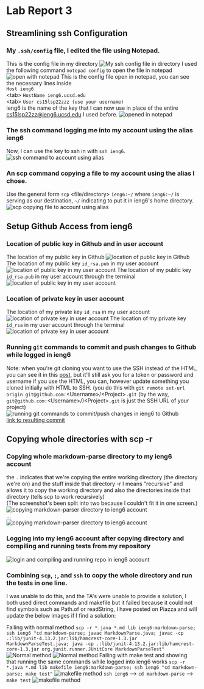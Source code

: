 # Lab Report 3
## Streamlining ssh Configuration
### My `.ssh/config` file, I edited the file using Notepad.
This is the config file in my directory
![My ssh config file in directory](r3config.png)
I used the following command `notepad config` to open the file in notepad
![open with notepad](notepadconfig.png)
This is the config file open in notepad, you can see the necessary lines inside<br>
`Host ieng6`<br>
    \<tab\> `HostName ieng6.ucsd.edu`<br>
    \<tab\> `User cs15lsp22zzz (use your username)`<br>
ieng6 is the name of the key that I can now use in place of the entire cs15lsp22zz@ieng6.ucsd.edu I used before.
![opened in notepad](notepadopenconfig.png)
### The ssh command logging me into my account using the alias ieng6
Now, I can use the key to ssh in with `ssh ieng6`.
![ssh command to account using alias](r3sshconfigtoserversuccess.png)
### An scp command copying a file to my account using the alias I chose.
Use the general form `scp` \<file/directory\> `ieng6:~/` where `ieng6:~/` is serving as our destination, `~/` indicating to put it in ieng6's home directory.
![scp copying file to account using alias](r3scpwithconfig.png)
## Setup Github Access from ieng6
### Location of public key in Github and in user account
The location of my public key in Github
![location of public key in Github](publickeygithub.png)
The location of my public key `id_rsa.pub` in my user account
![location of public key in my user account](pubprivlocuser.png)
The location of my public key `id_rsa.pub` in my user account through the terminal
![location of public key in my user account](r3config.png)
### Location of private key in user account
The location of my private key `id_rsa` in my user account
![location of private key in user account](pubprivlocuser.png)
The location of my private key `id_rsa` in my user account through the terminal
![location of private key in user account](r3config.png)
### Running `git` commands to commit and push changes to Github while logged in ieng6
Note: when you're git cloning you want to use the SSH instead of the HTML, you can see it in this [post](https://stackoverflow.com/questions/14762034/push-to-github-without-a-password-using-ssh-key), but it'll still ask you for a token or password and username if you use the HTML, you can, however update something you cloned initially with HTML to SSH. (you do this with `git remote set-url origin git@github.com:`\<Username\>/\<Project\>`.git` (by the way, `git@github.com:`\<Username\>/)\<Project\>`.git` is just the SSH URL of your project)
![running git commands to commit/push changes in ieng6 to Github](commitandpush.png)<br>
[link to resulting commit](https://github.com/canitry/markdown-parser/commit/08bda667b47647ea90cca53dd0f9467636653371)
## Copying whole directories with scp -r
### Copying whole markdown-parse directory to my ieng6 account
the `.` indicates that we're copying the entire working directory (the directory we're on) and the stuff inside that directory -r I means "recursive" and allows it to copy the working directory and also the directories inside that directory (tells scp to work recursively)<br>
(The screenshot's been split into two because I couldn't fit it in one screen.)
![copying markdown-parser directory to ieng6 account](beginningofscpr.png)<br>
...<br>
![copying markdown-parser directory to ieng6 account](endofscpr.png)
### Logging into my ieng6 account after copying directory and compiling and running tests from my repository
![login and compiling and running repo in ieng6 account](runningonieng6.png)
### Combining `scp`, `;`, and `ssh` to copy the whole directory and run the tests in one line.
I was unable to do this, and the TA's were unable to provide a solution, I both used direct commands and makefile but it failed because it could not find symbols such as Path.of or readString, I have posted on Piazza and will update the below images if I find a solution:
<!-- ![using scp;ssh to copy whole dir and runs tests in one line]() -->
Failing with normal method
`scp -r *.java *.md lib ieng6:markdown-parse; ssh ieng6 "cd markdown-parse; javac MarkdownParse.java; javac -cp .:lib/junit-4.13.2.jar:lib/hamcrest-core-1.3.jar MarkdownParseTest.java; java -cp .:lib/junit-4.13.2.jar:lib/hamcrest-core-1.3.jar org.junit.runner.JUnitCore MarkdownParseTest"`
![Normal method](normalfirstfail.png)
![Normal method](normallastfail.png)
Failing with make test and showing that running the same commands while logged into ieng6 works
`scp -r *.java *.md lib makefile ieng6:markdown-parse; ssh ieng6 "cd markdown-parse; make test"`
![makefile method](makefilefail.png)
`ssh ieng6` --> `cd markdown-parse` --> `make test`
![makefile method](makefilesuccessieng6.png)
